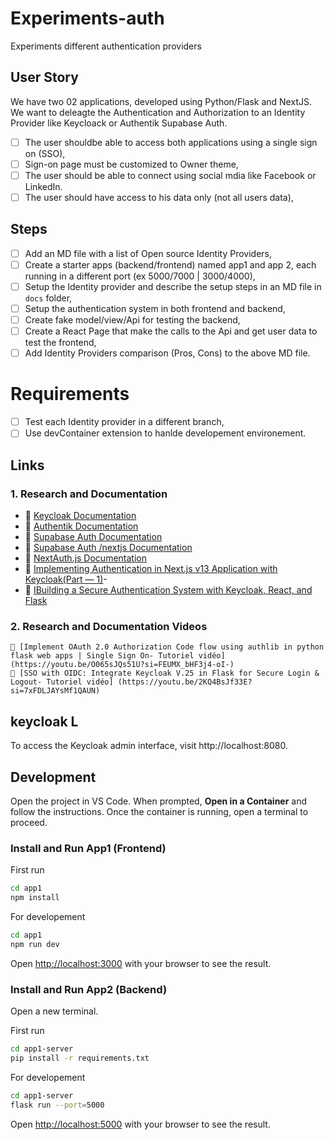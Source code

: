 # Experiments-auth
Experiments different authentication providers

## User Story
We have two 02 applications, developed using Python/Flask and NextJS. We want to deleagte the Authentication and Authorization to an Identity Provider like Keycloack or Authentik Supabase Auth.
- [ ] The user shouldbe able to access both applications using a single sign on (SSO),
- [ ] Sign-on page must be customized to Owner theme,
- [ ] The user should be able to connect using social mdia like Facebook or LinkedIn.
- [ ] The user should have access to his data only (not all users data),

## Steps 
- [ ] Add an MD file with a list of Open source Identity Providers,
- [ ] Create a starter apps (backend/frontend) named app1 and app 2, each running in a different port (ex 5000/7000 | 3000/4000), 
- [ ] Setup the Identity provider and describe the setup steps in an MD file in `docs` folder,
- [ ] Setup the authentication system in both frontend and backend,
- [ ] Create fake model/view/Api for testing the backend,
- [ ] Create a React Page that make the calls to the Api and get user data to test the frontend,
- [ ] Add Identity Providers comparison (Pros, Cons) to the above MD file.

# Requirements 
- [ ] Test each Identity provider in a different branch,
- [ ] Use devContainer extension to hanlde developement environement.

## Links

### 1. Research and Documentation 
  - 📄 [Keycloak Documentation](https://www.keycloak.org/documentation)
  - 📄 [Authentik Documentation](https://goauthentik.io/docs)
  - 📄 [Supabase Auth Documentation](https://supabase.com/docs/guides/auth)
  - 📄 [Supabase Auth /nextjs Documentation ](https://supabase.com/docs/guides/auth/quickstarts/nextjs)
  - 📄 [NextAuth.js Documentation](https://next-auth.js.org/providers/keycloak)
  - 📄 [Implementing Authentication in Next.js v13 Application with Keycloak(Part — 1)](https://medium.com/inspiredbrilliance/implementing-authentication-in-next-js-v13-application-with-keycloak-part-1-f4817c53c7ef)- 
  - 📄 [IBuilding a Secure Authentication System with Keycloak, React, and Flask](https://darkaico.medium.com/building-a-secure-authentication-system-with-keycloak-react-and-flask-35aeee04e37a)

### 2. Research and Documentation Videos

    🎥 [Implement OAuth 2.0 Authorization Code flow using authlib in python flask web apps | Single Sign On- Tutoriel vidéo] (https://youtu.be/O065sJQs51U?si=FEUMX_bHF3j4-oI-)
    🎥 [SSO with OIDC: Integrate Keycloak V.25 in Flask for Secure Login & Logout- Tutoriel vidéo] (https://youtu.be/2KQ4BsJf33E?si=7xFDLJAYsMf1QAUN)

## keycloak L

To access the Keycloak admin interface, visit http://localhost:8080.

## Development

Open the project in VS Code.
When prompted, **Open in a Container** and follow the instructions.
Once the container is running, open a terminal to proceed.

### Install and Run App1 (Frontend)

First run
```bash
cd app1
npm install
```

For developement 
```bash
cd app1
npm run dev
```
Open [http://localhost:3000](http://localhost:3000) with your browser to see the result.

### Install and Run App2 (Backend)
Open a new terminal.

First run
```bash
cd app1-server
pip install -r requirements.txt
```

For developement 
```bash
cd app1-server
flask run --port=5000
```
Open [http://localhost:5000](http://localhost:5000) with your browser to see the result.





